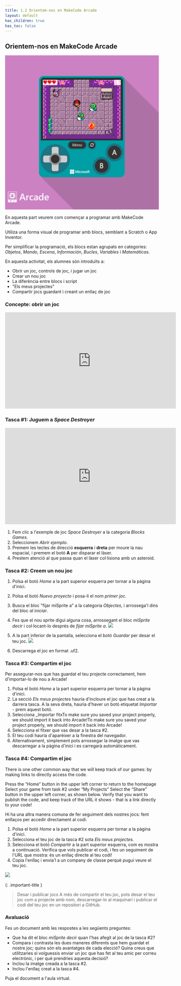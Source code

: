 ```yaml
---
title: 1.2 Orientem-nos en MakeCode Arcade
layout: default
has_children: true
has_toc: false
---
```


## Orientem-nos en MakeCode Arcade

![bg opacity](../images/makecode.png)

En aquesta part veurem com començar a programar amb MakeCode Arcade.

Utiliza una forma visual de programar amb blocs, semblant a Scratch o App Inventor.

Per simplificar la programació, els blocs estan agrupats en categories: _Objetos_, _Mando_, _Escena_, _Información_, _Bucles_, _Variables_ i _Matemáticas_.

En aquesta activitat, els alumnes són introduïts a:

- Obrir un joc, controls de joc, i jugar un joc
- Crear un nou joc
- La diferència entre blocs i script
- "Els meus projectes"
- Compartir jocs guardant i creant un enllaç de joc

### Concepte: obrir un joc

<iframe width="560" height="315" src="https://www.youtube.com/embed/vDN2H4Cfbco?si=60FkTdeJgDOWHn2b" title="YouTube video player" frameborder="0" allow="accelerometer; autoplay; clipboard-write; encrypted-media; gyroscope; picture-in-picture; web-share" referrerpolicy="strict-origin-when-cross-origin" allowfullscreen></iframe>

### Tasca #1: Juguem a _Space Destroyer_

<iframe width="560" height="315" src="https://www.youtube.com/embed/_IyGtWYGB7g?si=2_MyZwQpUU94ipjF" title="YouTube video player" frameborder="0" allow="accelerometer; autoplay; clipboard-write; encrypted-media; gyroscope; picture-in-picture; web-share" referrerpolicy="strict-origin-when-cross-origin" allowfullscreen></iframe>


1. Fem clic a l'exemple de joc _Space Destroyer_ a la categoria _Blocks Games_.
2. Seleccionem _Abrir ejemplo_.
3. Premem les tecles de direcció **esquerra** i **dreta** per moure la nau espacial, i premem el botó **A** per disparar el làser.
4. Prestem atenció al que passa quan el làser col·lisiona amb un asteroid.

### Tasca #2: Creem un nou joc

1. Polsa el botó _Home_ a la part superior esquerra per tornar a la pàgina d'inici.
   
3. Polsa el botó _Nuevo proyecto_ i posa-li el nom _primer joc_.

4. Busca el bloc "fijar miSprite a" a la categoria _Objectes_, i arrossega'l dins del bloc _al iniciar_.

5. Fes que el nou sprite digui alguna cosa, arrossegant el bloc _miSprite decir_ i col·locant-lo després de _fijar miSprite a_.
![](https://pxt.azureedge.net/blob/0c26e371edf3fd46f7aa62f589d41772efeb6270/static/courses/csintro1/intro/sprite-say.gif)

6. A la part inferior de la pantalla, selecciona el botó _Guardar_ per desar el teu joc.
![](https://pxt.azureedge.net/blob/1b5aa10f8fc881a3702a0b24b04f4139b0a6ef71/static/courses/csintro1/intro/download.gif)

7. Descarrega el joc en format .uf2.

### Tasca #3: Compartim el joc

Per assegurar-nos que has guardat el teu projecte correctament, hem d'importar-lo de nou a Arcade!

1. Polsa el botó _Home_ a la part superior esquerra per tornar a la pàgina d'inici.
2. La secció _Els meus projectes_ hauria d'incloure el joc que has creat a la darrera tasca. A la seva dreta, hauria d'haver un botó etiquetat _Importar_ - prem aquest botó.
3. Selecciona _Importar fitxTo make sure you saved your project properly, we should import it back into Arcade!To make sure you saved your project properly, we should import it back into Arcade!
4. Selecciona el fitxer que vas desar a la tasca #2.
5. El teu codi hauria d'aparèixer a la finestra del navegador.
6. Alternativament, simplement pots arrossegar la imatge que vas descarregar a la pàgina d'inici i es carregarà automàticament.

### Tasca #4: Compartim el joc

There is one other common way that we will keep track of our games: by making links to directly access the code.

Press the “Home” button in the upper left corner to return to the homepage
Select your game from task #2 under “My Projects”
Select the “Share” button in the upper left corner, as shown below. Verify that you want to publish the code, and keep track of the URL it shows - that is a link directly to your code!

Hi ha una altra manera comuna de fer seguiment dels nostres jocs: fent enllaços per accedir directament al codi.

1. Polsa el botó _Home_ a la part superior esquerra per tornar a la pàgina d'inici.
2. Selecciona el teu joc de la tasca #2 sota _Els meus projectes_.
3. Selecciona el botó _Compartir_ a la part superior esquerra, com es mostra a continuació. Verifica que vols publicar el codi, i fes un seguiment de l'URL que mostra: és un enllaç directe al teu codi!
4. Copia l'enllaç i envia'l a un company de classe perquè pugui veure el teu joc.
   
![](https://pxt.azureedge.net/blob/9159420abfe43cfe4a4382a120d27ed0ca4069ed/static/courses/csintro1/intro/sharing.gif)


{: .important-title }
> Desar i publicar jocs
> A més de compartir el teu joc, pots desar el teu joc com a projecte amb nom, descarregar-lo al maquinari i publicar el codi del teu joc en un repositori a GitHub.

### Avaluació

Fes un document amb les respostes a les següents preguntes:

- Que ha dit el bloc _miSprite decir_ quan l'has afegit al joc de la tasca #2?
- Compara i contrasta les dues maneres diferents que hem guardat el nostre joc; quins són els avantatges de cada elecció? Quina creus que utilitzaries si volguessis enviar un joc que has fet al teu amic per correu electrònic, i per què prendries aquesta decisió?
- Inclou la imatge creada a la tasca #2.
- Inclou l'enllaç creat a la tasca #4.

Puja el document a l'aula virtual.